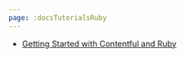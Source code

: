 ```yaml
---
page: :docsTutorialsRuby
---
```


- [Getting Started with Contentful and Ruby](/developers/docs/tutorials/ruby/getting-started-with-contentful-and-ruby/)
